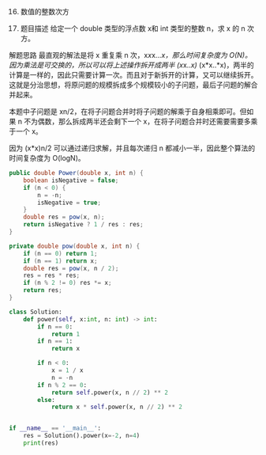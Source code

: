 16. 数值的整数次方

17. 题目描述
给定一个 double 类型的浮点数 x和 int 类型的整数 n，求 x 的 n 次方。

解题思路
最直观的解法是将 x 重复乘 n 次，x*x*x...*x，那么时间复杂度为 O(N)。因为乘法是可交换的，所以可以将上述操作拆开成两半 (x*x..*x)* (x*x..*x)，两半的计算是一样的，因此只需要计算一次。而且对于新拆开的计算，又可以继续拆开。这就是分治思想，将原问题的规模拆成多个规模较小的子问题，最后子问题的解合并起来。

本题中子问题是 xn/2，在将子问题合并时将子问题的解乘于自身相乘即可。但如果 n 不为偶数，那么拆成两半还会剩下一个 x，在将子问题合并时还需要需要多乘于一个 x。



因为 (x*x)n/2 可以通过递归求解，并且每次递归 n 都减小一半，因此整个算法的时间复杂度为 O(logN)。
```java
public double Power(double x, int n) {
    boolean isNegative = false;
    if (n < 0) {
        n = -n;
        isNegative = true;
    }
    double res = pow(x, n);
    return isNegative ? 1 / res : res;
}

private double pow(double x, int n) {
    if (n == 0) return 1;
    if (n == 1) return x;
    double res = pow(x, n / 2);
    res = res * res;
    if (n % 2 != 0) res *= x;
    return res;
}

```
```python
class Solution:
    def power(self, x:int, n: int) -> int:
        if n == 0:
            return 1
        if n == 1:
            return x

        if n < 0:
            x = 1 / x
            n = -n
        if n % 2 == 0:
            return self.power(x, n // 2) ** 2
        else:
            return x * self.power(x, n // 2) ** 2


if __name__ == '__main__':
    res = Solution().power(x=-2, n=4)
    print(res)
```
